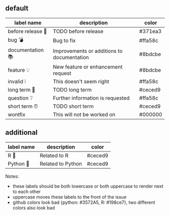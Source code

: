 ## default

| label name | description | color |
|---|---|---|
| before release :pushpin: | TODO before release | #371ea3 |
| bug :bomb: | Bug to fix | #ffa58c |
| documentation :books: | Improvements or additions to documentation | #8bdcbe |
| feature :bulb: | New feature or enhancement request | #8bdcbe |
| invalid :grey_exclamation: | This doesn't seem right | #ffa58c |
| long term :calendar: | TODO long term | #ceced9 |
| question :grey_question: | Further information is requested | #ffa58c |
| short term :alarm_clock: | TODO short term | #ceced9 |
| wontfix | This will not be worked on | #000000 |

## additional

| label name | description | color |
|---|---|---|
| R :whale: | Related to R | #ceced9 |
| Python :snake: | Related to Python | #ceced9 |


Notes:
- these labels should be both lowercase or both uppercase to render next to each other
- uppercase moves these labels to the front of the issue
- github colors look bad {python: #3572A5, R: #198ce7}, two different colors also look bad

